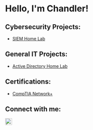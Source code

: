 <h1>Hello, I'm Chandler!

<h2> Cybersecurity Projects:</h2>

- [SIEM Home Lab](https://github.com/chandlerrodefer/SIEM-Home-Lab/blob/main/README.md)

<h2> General IT Projects:</h2>
  
- [Active Directory Home Lab](https://github.com/chandlerrodefer/Active-Directory-Home-Lab/blob/main/README.md)

<h2> Certifications:</h2>

- [CompTIA Network+](Link)

<h2> Connect with me:</h2>



[<img align="left" alt=" | LinkedIn" width="22px" src="https://cdn.jsdelivr.net/npm/simple-icons@v3/icons/linkedin.svg" />][linkedin]




[linkedin]: www.linkedin.com/in/chandler-rodefer
